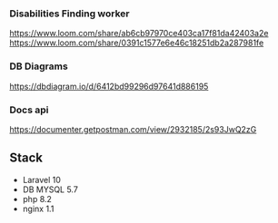 ### Disabilities Finding worker

https://www.loom.com/share/ab6cb97970ce403ca17f81da42403a2e
https://www.loom.com/share/0391c1577e6e46c18251db2a287981fe

### DB Diagrams
https://dbdiagram.io/d/6412bd99296d97641d886195

### Docs api
https://documenter.getpostman.com/view/2932185/2s93JwQ2zG


## Stack
- Laravel 10
- DB MYSQL 5.7
- php 8.2
- nginx 1.1



